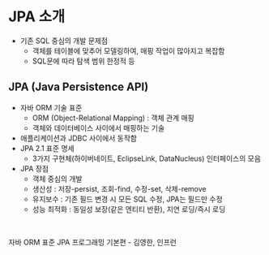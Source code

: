 # JPA 소개
- 기존 SQL 중심의 개발 문제점
  - 객체를 테이블에 맞추어 모델링하여, 매핑 작업이 많아지고 복잡함
  - SQL문에 따라 탐색 범위 한정적 등
  
## JPA (Java Persistence API)
- 자바 ORM 기술 표준
  - ORM (Object-Relational Mapping) : 객체 관계 매핑
  - 객체와 데이터베이스 사이에서 매핑하는 기술
- 애플리케이션과 JDBC 사이에서 동작함
- JPA 2.1 표준 명세
  - 3가지 구현체(하이버네이트, EclipseLink, DataNucleus) 인터페이스의 모음
- JPA 장점
  - 객체 중심의 개발
  - 생산성 : 저장-persist, 조회-find, 수정-set, 삭제-remove
  - 유지보수 : 기존 필드 변경 시 모든 SQL 수정, JPA는 필드만 수정
  - 성능 최적화 : 동일성 보장(같은 엔티티 반환), 지연 로딩/즉시 로딩
<br>

>
자바 ORM 표준 JPA 프로그래밍 기본편 - 김영한, 인프런
